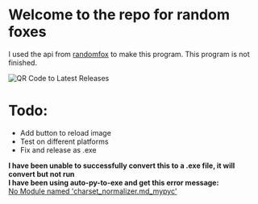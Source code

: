 # Welcome to the repo for random foxes
I used the api from [randomfox](https://randomfox.ca/) to make this program.
This program is not finished.

![QR Code to Latest Releases](https://lh5.googleusercontent.com/2ZIKgu-r759wEbnQ-D_07KJfx3U3QKWfGlwcDXikWUsHwZYVOsNfsrShnY9pH0N4R70VZF61CazhkK_otIzh7Bw=w1280 "Scan me to see the latest release!")

# Todo:
- Add button to reload image
- Test on different platforms
- Fix and release as .exe

**I have been unable to successfully convert this to a .exe file, it will convert but not run** <br>
**I have been using auto-py-to-exe and get this error message:** <br>
[No Module named 'charset_normalizer.md_mypyc'](https://i.imgur.com/OK8NmgM.png)
